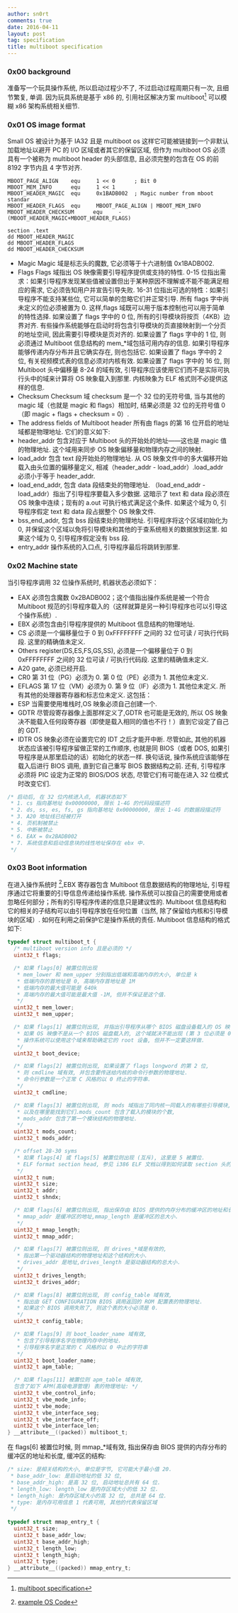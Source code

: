 ```yaml
---
author: sn0rt
comments: true
date: 2016-04-11
layout: post
tag: specification
title: multiboot specification
---
```


### 0x00 background

准备写一个玩具操作系统, 所以启动过程少不了, 不过启动过程周期只有一次, 且细节繁复, 单调.
因为玩具系统是基于 x86 的, 引用社区解决方案 multiboot[^multiboot] 可以模糊 x86 架构系统相关细节.

### 0x01 OS image format

Small OS 被设计为基于 IA32 且是 multiboot os 这样它可能被链接到一个非默认加载地址以避开 PC 的 I/O 区域或者其它的保留区域, 但作为 multiboot OS 必须具有一个被称为 multiboot header 的头部信息, 且必须完整的包含在 OS 的前 8192 字节内且 4 字节对齐.

```x86asm
MBOOT_PAGE_ALIGN    equ     1 << 0      ; Bit 0
MBOOT_MEM_INFO      equ     1 << 1
MBOOT_HEADER_MAGIC  equ     0x1BADB002  ; Magic number from mboot standar
MBOOT_HEADER_FLAGS  equ     MBOOT_PAGE_ALIGN | MBOOT_MEM_INFO
MBOOT_HEADER_CHECKSUM      equ     -(MBOOT_HEADER_MAGIC+MBOOT_HEADER_FLAGS)

section .text
dd MBOOT_HEADER_MAGIC
dd MBOOT_HEADER_FLAGS
dd MBOOT_HEADER_CHECKSUM
```

* Magic
  Magic 域是标志头的魔数, 它必须等于十六进制值 0x1BADB002.
* Flags
  Flags 域指出 OS 映像需要引导程序提供或支持的特性.
  0-15 位指出需求：如果引导程序发现某些值被设置但出于某种原因不理解或不能不能满足相应的需求, 它必须告知用户并宣告引导失败.
      16-31 位指出可选的特性：如果引导程序不能支持某些位, 它可以简单的忽略它们并正常引导. 所有 flags 字中尚未定义的位必须被置为 0. 这样,flags 域既可以用于版本控制也可以用于简单的特性选择.
  如果设置了 flags 字中的 0 位, 所有的引导模块将按页（4KB）边界对齐. 有些操作系统能够在启动时将包含引导模块的页直接映射到一个分页的地址空间, 因此需要引导模块是页对齐的.
  如果设置了 flags 字中的 1 位, 则必须通过 Multiboot 信息结构的 mem_*域包括可用内存的信息. 如果引导程序能够传递内存分布并且它确实存在, 则也包括它.
  如果设置了 flags 字中的 2 位, 有关视频模式表的信息必须对内核有效.
  如果设置了 flags 字中的 16 位, 则 Multiboot 头中偏移量 8-24 的域有效, 引导程序应该使用它们而不是实际可执行头中的域来计算将 OS 映象载入到那里. 内核映象为 ELF 格式则不必提供这样的信息.
* Checksum
  Checksum 域 checksum 是一个 32 位的无符号值, 当与其他的 magic 域（也就是 magic 和 flags）相加时, 结果必须是 32 位的无符号值 0（即 magic + flags + checksum = 0）.
* The address fields of Multiboot header
所有由 flags 的第 16 位开启的地址域都是物理地址. 它们的意义如下:
* header_addr
  包含对应于 Multiboot 头的开始处的地址——这也是 magic 值的物理地址. 这个域用来同步 OS 映象偏移量和物理内存之间的映射.
* load_addr
  包含 text 段开始处的物理地址. 从 OS 映象文件中的多大偏移开始载入由头位置的偏移量定义, 相减（header_addr - load_addr）.load_addr 必须小于等于 header_addr.
* load_end_addr, 包含 data 段结束处的物理地址.
  （load_end_addr - load_addr）指出了引导程序要载入多少数据. 这暗示了 text 和 data 段必须在 OS 映象中连续；现有的 a.out 可执行格式满足这个条件. 如果这个域为 0, 引导程序假定 text 和 data 段占据整个 OS 映象文件.
* bss_end_addr, 包含 bss 段结束处的物理地址.
  引导程序将这个区域初始化为 0, 并保留这个区域以免将引导模块和其他的于查系统相关的数据放到这里. 如果这个域为 0, 引导程序假定没有 bss 段.
* entry_addr
  操作系统的入口点, 引导程序最后将跳转到那里. 

### 0x02 Machine state

当引导程序调用 32 位操作系统时, 机器状态必须如下：

* EAX 必须包含魔数 0x2BADB002；这个值指出操作系统是被一个符合 Multiboot 规范的引导程序载入的（这样就算是另一种引导程序也可以引导这个操作系统）.
* EBX 必须包含由引导程序提供的 Multiboot 信息结构的物理地址.
* CS 必须是一个偏移量位于 0 到 0xFFFFFFFF 之间的 32 位可读 / 可执行代码段. 这里的精确值未定义.
* Others register(DS,ES,FS,GS,SS), 必须是一个偏移量位于 0 到 0xFFFFFFFF 之间的 32 位可读 / 可执行代码段. 这里的精确值未定义.
* A20 gate, 必须已经开启.
* CR0 第 31 位（PG）必须为 0. 第 0 位（PE）必须为 1. 其他位未定义.
* EFLAGS 第 17 位（VM）必须为 0. 第 9 位（IF）必须为 1. 其他位未定义. 所有其他的处理器寄存器和标志位未定义. 这包括：
* ESP 当需要使用堆栈时,OS 映象必须自己创建一个.
* GDTR 尽管段寄存器像上面那样定义了,GDTR 也可能是无效的, 所以 OS 映象决不能载入任何段寄存器（即使是载入相同的值也不行！）直到它设定了自己的 GDT.
* IDTR OS 映象必须在设置完它的 IDT 之后才能开中断.
  尽管如此, 其他的机器状态应该被引导程序留做正常的工作顺序, 也就是同 BIOS（或者 DOS, 如果引导程序是从那里启动的话）初始化的状态一样. 换句话说, 操作系统应该能够在载入后进行 BIOS 调用, 直到它自己重写 BIOS 数据结构之前. 还有, 引导程序必须将 PIC 设定为正常的 BIOS/DOS 状态, 尽管它们有可能在进入 32 位模式时改变它们.
 
```c
/* 启动后, 在 32 位内核进入点, 机器状态如下
 * 1. cs 指向基地址 0x00000000, 限长 1-4G 的代码段描述符
 * 2. ds, ss, es, fs, gs 指向基地址 0x00000000, 限长 1-4G 的数据段描述符
 * 3. A20 地址线已经被打开
 * 4. 页机制被禁止
 * 5. 中断被禁止
 * 6. EAX = 0x2BADB002
 * 7. 系统信息和启动信息块的线性地址保存在 ebx 中.
 */
```

### 0x03 Boot information

在进入操作系统时 [^example],EBX 寄存器包含 Multiboot 信息数据结构的物理地址, 引导程序通过它将重要的引导信息传递给操作系统. 操作系统可以按自己的需要使用或者忽略任何部分；所有的引导程序传递的信息只是建议性的.
Multiboot 信息结构和它的相关的子结构可以由引导程序放在任何位置（当然, 除了保留给内核和引导模块的区域）. 如何在利用之前保护它是操作系统的责任.
Multiboot 信息结构的格式如下:

```c
typedef struct multiboot_t {
  /* multiboot version info 且是必须的 */
  uint32_t flags;

  /* 如果 flags[0] 被置位则出现
   * mem_lower 和 mem_upper 分别指出低端和高端内存的大小, 单位是 k
   * 低端内存的首地址是 0, 高端内存首地址是 1M
   * 低端内存的最大值可能是 640k
   * 高端内存的最大值可能是最大值 -1M, 但并不保证是这个值.
   */
  uint32_t mem_lower;
  uint32_t mem_upper;

  /* 如果 flags[1] 被置位则出现, 并指出引导程序从哪个 BIOS 磁盘设备载入的 OS 映像.
   * 如果 OS 映像不是从一个 BIOS 磁盘载入的, 这个域就决不能出现 (第 3 位必须是 0).
   * 操作系统可以使用这个域来帮助确定它的 root 设备, 但并不一定要这样做. 
   */
  uint32_t boot_device;

  /* 如果 flags[2] 被置位则出现, 如果设置了 flags longword 的第 2 位,
   * 则 cmdline 域有效, 并包含要传送给内核的命令行参数的物理地址.
   * 命令行参数是一个正常 C 风格的以 0 终止的字符串.
   */
  uint32_t cmdline;

  /* 如果 flags[3] 被置位则出现, 则 mods 域指出了同内核一同载入的有哪些引导模块,
   * 以及在哪里能找到它们.mods_count 包含了载入的模块的个数,
   * mods_addr 包含了第一个模块结构的物理地址. 
   */
  uint32_t mods_count;
  uint32_t mods_addr;

  /* offset 28-30 syms
   * 如果 flags[4] 或 flags[5] 被置位则出现 (互斥), 这里是 5 被置位.
   * ELF format section head, 参见 i386 ELF 文档以得到如何读取 section 头的更多的细节
   */
  uint32_t num;
  uint32_t size;
  uint32_t addr;
  uint32_t shndx;

  /* 如果 flags[6] 被置位则出现, 指出保存由 BIOS 提供的内存分布的缓冲区的地址和长度.
   * mmap_addr 是缓冲区的地址,mmap_length 是缓冲区的总大小.
   */
  uint32_t mmap_length;
  uint32_t mmap_addr;

  /* 如果 flags[7] 被置位则出现, 则 drives_*域是有效的,
   * 指出第一个驱动器结构的物理地址和这个结构的大小.
   * drives_addr 是地址,drives_length 是驱动器结构的总大小. 
   */
  uint32_t drives_length;
  uint32_t drives_addr;

  /* 如果 flags[8] 被置位则出现, 则 config_table 域有效,
   * 指出由 GET CONFIGURATION BIOS 调用返回的 ROM 配置表的物理地址.
   * 如果这个 BIOS 调用失败了, 则这个表的大小必须是 0.
   */
  uint32_t config_table;

  /* 如果 flags[9] 则 boot_loader_name 域有效,
   * 包含了引导程序名字在物理内存中的地址.
   * 引导程序名字是正常的 C 风格的以 0 中止的字符串 
   */
  uint32_t boot_loader_name;
  uint32_t apm_table;

  /* 如果 flags[11] 被置位则 apm_table 域有效,
  包含了如下 APM(高级电源管理) 表的物理地址: */
  uint32_t vbe_control_info;
  uint32_t vbe_mode_info;
  uint32_t vbe_mode;
  uint32_t vbe_interface_seg;
  uint32_t vbe_interface_off;
  uint32_t vbe_interface_len;
} __attribute__((packed)) multiboot_t;
```

在 flags[6] 被置位时候, 则 mmap_*域有效, 指出保存由 BIOS 提供的内存分布的缓冲区的地址和长度, 缓冲区的结构:

```c
/* size: 是相关结构的大小, 单位是字节, 它可能大于最小值 20.
 * base_addr_low: 是启动地址的低 32 位,
 * base_addr_high: 是高 32 位, 启动地址总共有 64 位.
 * length_low: length_low 是内存区域大小的低 32 位.
 * length_high: 是内存区域大小的高 32 位, 总共是 64 位.
 * type: 是内存可用信息 1 代表可用, 其他的代表保留区域
 */
 
typedef struct mmap_entry_t {
  uint32_t size;
  uint32_t base_addr_low;
  uint32_t base_addr_high;
  uint32_t length_low;
  uint32_t length_high;
  uint32_t type;
} __attribute__((packed)) mmap_entry_t;
```

[^multiboot]: [multiboot specification](https://www.gnu.org/software/grub/manual/multiboot/multiboot.html)
[^example]: [example OS Code](https://www.gnu.org/software/grub/manual/multiboot/multiboot.html#Example-OS-code)
